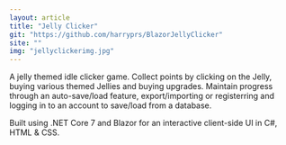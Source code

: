 ```yaml
---
layout: article
title: "Jelly Clicker"
git: "https://github.com/harryprs/BlazorJellyClicker"
site: ""
img: "jellyclickerimg.jpg"
---
```


A jelly themed idle clicker game. Collect points by clicking on the Jelly, buying various themed Jellies and buying upgrades.
Maintain progress through an auto-save/load feature, export/importing or registerring and logging in to an account to save/load from a database.

Built using .NET Core 7 and Blazor for an interactive client-side UI in C#, HTML & CSS.